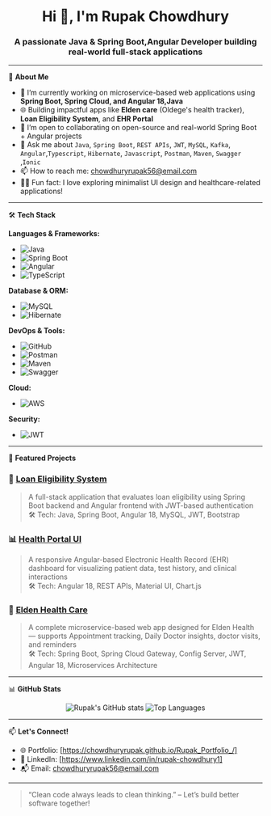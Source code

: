 <h1 align="center">Hi 👋, I'm Rupak Chowdhury</h1>
<h3 align="center">A passionate Java & Spring Boot,Angular Developer building real-world full-stack applications</h3>

---

🌱 **About Me**  
- 🔭 I’m currently working on microservice-based web applications using **Spring Boot, Spring Cloud, and Angular 18,Java**  
- 🌐 Building impactful apps like **Elden care** (Oldege's health tracker), **Loan Eligibility System**, and **EHR Portal**  
- 👯 I’m open to collaborating on open-source and real-world Spring Boot + Angular projects  
- 💬 Ask me about `Java`, `Spring Boot`, `REST APIs`, `JWT`, `MySQL`, `Kafka`, `Angular`,`Typescript`, `Hibernate`, `Javascript`, `Postman`, `Maven`, `Swagger` ,`Ionic`
- 📫 How to reach me: [chowdhuryrupak56@email.com](mailto:chowdhuryrupak56@email.com)  
- 🧘‍♂️ Fun fact: I love exploring minimalist UI design and healthcare-related applications!

---

🛠️ **Tech Stack**

**Languages & Frameworks:**
- ![Java](https://img.shields.io/badge/Java-%23ED8B00.svg?style=flat&logo=java&logoColor=white)
- ![Spring Boot](https://img.shields.io/badge/SpringBoot-%236DB33F.svg?style=flat&logo=springboot&logoColor=white)
- ![Angular](https://img.shields.io/badge/Angular-DD0031?style=flat&logo=angular&logoColor=white)
- ![TypeScript](https://img.shields.io/badge/TypeScript-007ACC?style=flat&logo=typescript&logoColor=white)

**Database & ORM:**
- ![MySQL](https://img.shields.io/badge/MySQL-00000F?style=flat&logo=mysql&logoColor=white)
- ![Hibernate](https://img.shields.io/badge/Hibernate-59666C?style=flat&logo=hibernate&logoColor=white)

**DevOps & Tools:**
- ![GitHub](https://img.shields.io/badge/GitHub-181717?style=flat&logo=github&logoColor=white)
- ![Postman](https://img.shields.io/badge/Postman-FF6C37?style=flat&logo=postman&logoColor=white)
- ![Maven](https://img.shields.io/badge/Maven-C71A36?style=flat&logo=apache-maven&logoColor=white)
- ![Swagger](https://img.shields.io/badge/Swagger-%2300BC87.svg?style=flat&logo=swagger&logoColor=white)

**Cloud:**
- ![AWS](https://img.shields.io/badge/AWS-232F3E?style=flat&logo=amazon-aws&logoColor=white)

**Security:**
- ![JWT](https://img.shields.io/badge/JWT-000000?style=flat&logo=jsonwebtokens&logoColor=white)


---

🚀 **Featured Projects**

### 🔐 [Loan Eligibility System](https://github.com/your-username/loan-eligibility-app)
> A full-stack application that evaluates loan eligibility using Spring Boot backend and Angular frontend with JWT-based authentication  
> 🛠 Tech: Java, Spring Boot, Angular 18, MySQL, JWT, Bootstrap

### 📊 [Health Portal UI](https://github.com/your-username/)
> A responsive Angular-based Electronic Health Record (EHR) dashboard for visualizing patient data, test history, and clinical interactions  
> 🛠 Tech: Angular 18, REST APIs, Material UI, Chart.js

### 🧬 [Elden Health Care](https://github.com/your-username)
> A complete microservice-based web app designed for Elden Health — supports Appointment tracking, Daily Doctor insights, doctor visits, and reminders  
> 🛠 Tech: Spring Boot, Spring Cloud Gateway, Config Server, JWT, Angular 18, Microservices Architecture


---

📊 **GitHub Stats**

<p align="center">
  <img src="https://github-readme-stats.vercel.app/api?username=Rupak007&show_icons=true&theme=radical" alt="Rupak's GitHub stats" />
  <img src="https://github-readme-stats.vercel.app/api/top-langs/?username=Rupak007&layout=compact&theme=radical" alt="Top Languages" />
</p>

---

📫 **Let's Connect!**

- 🌐 Portfolio: [https://chowdhuryrupak.github.io/Rupak_Portfolio_/]
- 💼 LinkedIn: [https://www.linkedin.com/in/rupak-chowdhury1]
- 📬 Email: [chowdhuryrupak56@email.com](mailto:chowdhuryrupak56@email.com)

---

> “Clean code always leads to clean thinking.” – Let’s build better software together!

